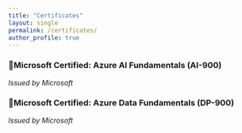 ```yaml
---
title: "Certificates"
layout: single
permalink: /certificates/
author_profile: true
---
```

### 🔹**Microsoft Certified: Azure AI Fundamentals (AI-900)**
_Issued by Microsoft_

### 🔹**Microsoft Certified: Azure Data Fundamentals (DP-900)**
_Issued by Microsoft_